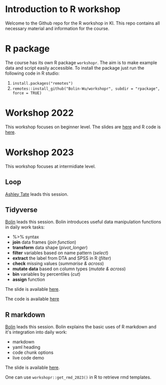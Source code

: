 # Introduction to R workshop
Welcome to the Github repo for the R workshop in KI. This repo contains all necessary material and information for the course.

# R package
The course has its own R package `workshopr`. The aim is to make example data and script easily accessible. To install the package just run the following code in R studio:

1. `install.packages("remotes")`
2. `remotes::install_github("Bolin-Wu/workshopr", subdir = "rpackage", force = TRUE)`

# Workshop 2022
This workshop focuses on beginner level.  The slides are  [here](https://github.com/Bolin-Wu/workshopr/blob/main/material/2022_beginner/slide.pdf) and R code is [here](https://github.com/Bolin-Wu/workshopr/blob/main/material/2022_beginner/example.R).

# Workshop 2023
This workshop focuses at intermidiate level.

## Loop
[Ashley Tate](https://staff.ki.se/people/ashley-tate) leads this session. 


## Tidyverse
[Bolin](https://staff.ki.se/people/bolin-wu) leads this session. Bolin introduces useful data manipulation functions in daily work tasks:

- %>% syntax
- **join** data frames (*join function*)
- **transform** data shape (*pivot_longer*)
- **filter** variables based on name pattern (*select*)
- **extract** the label from DTA and SPSS in R (*filter*)
- **check** missing values (*summarise & across*)
- **mutate data** based on column types (*mutate & across*)
- **bin** variables by percentiles (*cut*)
- **assign** function 

The slide is available [here](https://github.com/Bolin-Wu/workshopr/blob/main/material/2023_intermediate/tidyverse_RMD_session/slides/index.pdf).

The code is available [here](https://github.com/Bolin-Wu/workshopr/blob/main/material/2023_intermediate/tidyverse_RMD_session/rscript/tidyverse_2023.R)


## R markdown
[Bolin](https://staff.ki.se/people/bolin-wu) leads this session. Bolin explains the basic uses of R markdown and it's integration into daily work:

- markdown 
- yaml heading 
- code chunk options
- live code demo

The slide is available [here](https://github.com/Bolin-Wu/workshopr/blob/main/material/2023_intermediate/tidyverse_RMD_session/slides/index.pdf).

One can use `workshopr::get_rmd_2023()` in R to retrieve rmd templates.


